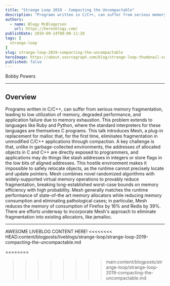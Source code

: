 ```yaml
---
title: "Strange Loop 2019 - Compacting the Uncompactable"
description: "Programs written in C/C++, can suffer from serious memory fragmentation, leading to low utilization of memory, degraded performance, and application failure due to memory exhaustion. This problem extends to languages like Ruby and Python, where the standard interpreters for these languages are themselves C programs. This talk introduces Mesh, a plug-in replacement for malloc that, for the first time, eliminates fragmentation in unmodified C/C++ applications through compaction. A key challenge is that, unlike in garbage-collected environments, the addresses of allocated objects in C and C++ are directly exposed to programmers, and applications may do things like stash addresses in integers or store flags in the low bits of aligned addresses. This hostile environment makes it impossible to safely relocate objects, as the runtime cannot precisely locate and update pointers. Mesh combines novel randomized algorithms with widely-supported virtual memory operations to provably reduce fragmentation, breaking long-established worst-case bounds on memory efficiency with high probability. Mesh generally matches the runtime performance of state-of-the art memory allocators while reducing memory consumption and eliminating pathological cases; in particular, Mesh reduces the memory of consumption of Firefox by 16% and Redis by 39%. There are efforts underway to incorporate Mesh's approach to eliminate fragmentation into existing allocators, like jemalloc."
authors:
  - name: Blogy McBlogerson
    url: https://heresblogy.com/
publishDate: 2019-09-14T00:00-11:20
tags: [
  strange-loop
]
slug: strange-loop-2019-compacting-the-uncompactable
heroImage: https://about.sourcegraph.com/blog/strange-loop-thumbnail-square-v2.jpg
published: false
---
```


<div className="container p-0 liveblog-presenters d-flex w-100 text-center">
  <div className="row m-0 w-100">
      <p className=" mr-12 m-0 w-100">
        <span className="liveblog-presenters__name">Bobby Powers</span>
        <a href="https://twitter.com/lilbobbypowers" target="_blank" title="Twitter"><i className="fa fa-twitter pr-2"></i></a>
        <a href="https://github.com/bpowers" target="_blank" title="GitHub"><i className="fa fa-github pr-2"></i></a>
        <a href="https://bpowers.net" target="_blank" title="Speaker's site"><i className="fa fa-globe pr-2"></i></a>
      </p>
  </div>
</div>

---

## Overview

Programs written in C/C++, can suffer from serious memory fragmentation, leading to low utilization of memory, degraded performance, and application failure due to memory exhaustion. This problem extends to languages like Ruby and Python, where the standard interpreters for these languages are themselves C programs. This talk introduces Mesh, a plug-in replacement for malloc that, for the first time, eliminates fragmentation in unmodified C/C++ applications through compaction. A key challenge is that, unlike in garbage-collected environments, the addresses of allocated objects in C and C++ are directly exposed to programmers, and applications may do things like stash addresses in integers or store flags in the low bits of aligned addresses. This hostile environment makes it impossible to safely relocate objects, as the runtime cannot precisely locate and update pointers. Mesh combines novel randomized algorithms with widely-supported virtual memory operations to provably reduce fragmentation, breaking long-established worst-case bounds on memory efficiency with high probability. Mesh generally matches the runtime performance of state-of-the art memory allocators while reducing memory consumption and eliminating pathological cases; in particular, Mesh reduces the memory of consumption of Firefox by 16% and Redis by 39%. There are efforts underway to incorporate Mesh's approach to eliminate fragmentation into existing allocators, like jemalloc.

---

AWESOME LIVEBLOG CONTENT HERE!
<<<<<<<< HEAD:content/blogposts/liveblogs/strange-loop/strange-loop-2019-compacting-the-uncompactable.md

<!-- Note on images
  Images (e.g. my_image.jpg) should be put in the `website/static/blog/strange-loop-2019` directory, with the path to the image in your post being `/blog/strange-loop-2019/my_image.jpg`. If you'd rather host the images somewhere else for ease of use, that's fine too.

  Please also try to keep your images to a reasonable size by:
    - Using JPEG compression, unless image is mostly solid color
    - JPEG compression set between 60%-80%
    - Resizing the image to be no wider then 750px
    - If PNG, use a tool like ImageOptim (https://imageoptim.com/mac) to optimize the file size

  I suggest re-sizing and compressing all the images in one batch as a last step.
-->
========
>>>>>>>> main:content/blogposts/strange-loop/strange-loop-2019-compacting-the-uncompactable.md
